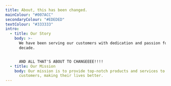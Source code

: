 ```yaml
---
title: About, this has been changed.
mainColour: "#007ACC"
secondaryColour: "#EDEDED"
textColour: "#333333"
intro:
  - title: Our Story
    body: >-
      We have been serving our customers with dedication and passion for over a
      decade.


      AND ALL THAT'S ABOUT TO CHANGEEEE!!!!
  - title: Our Mission
    body: Our mission is to provide top-notch products and services to our
      customers, making their lives better.
---
```

